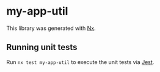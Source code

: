 # my-app-util

This library was generated with [Nx](https://nx.dev).

## Running unit tests

Run `nx test my-app-util` to execute the unit tests via [Jest](https://jestjs.io).
